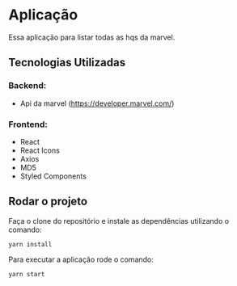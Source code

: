 # Aplicação

Essa aplicação para listar todas as hqs da marvel.

## Tecnologias Utilizadas

### Backend:
* Api da marvel (https://developer.marvel.com/)

### Frontend:
* React
* React Icons
* Axios
* MD5
* Styled Components

## Rodar o projeto

Faça o clone do repositório e instale as dependências utilizando o comando:
```
yarn install
```
Para executar a aplicação rode o comando:
```
yarn start
```